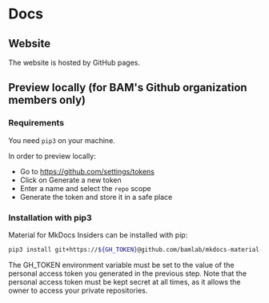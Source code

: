 # Docs

## Website

The website is hosted by GitHub pages.

## Preview locally (for BAM's Github organization members only)

### Requirements

You need `pip3` on your machine.

In order to preview locally:

- Go to https://github.com/settings/tokens
- Click on Generate a new token
- Enter a name and select the `repo` scope
- Generate the token and store it in a safe place

### Installation with pip3

Material for MkDocs Insiders can be installed with pip:

```sh
pip3 install git+https://${GH_TOKEN}@github.com/bamlab/mkdocs-material-insiders.git
```

The GH_TOKEN environment variable must be set to the value of the personal access token you generated in the previous step. Note that the personal access token must be kept secret at all times, as it allows the owner to access your private repositories.
